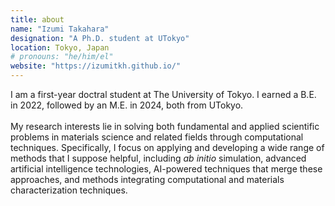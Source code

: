 ```yaml
---
title: about
name: "Izumi Takahara"
designation: "A Ph.D. student at UTokyo"
location: Tokyo, Japan
# pronouns: "he/him/el"
website: "https://izumitkh.github.io/"
---
```


I am a first-year doctral student at The University of Tokyo. I earned a B.E. in 2022, followed by an M.E. in 2024, both from UTokyo.  
<br/>
My research interests lie in solving both fundamental and applied scientific problems in materials science and related fields through computational techniques.
Specifically, I focus on applying and developing a wide range of methods that I suppose helpful, including *ab initio* simulation, advanced artificial intelligence technologies, AI-powered techniques that merge these approaches, and methods integrating computational and materials characterization techniques.